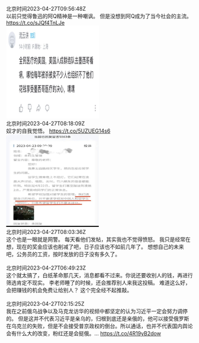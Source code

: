 北京时间2023-04-27T09:56:48Z<br>以前只觉得鲁迅的阿Q精神是一种嘲讽。
但是没想到阿Q成为了当今社会的主流。 https://t.co/sJQf4TnLJe<br><img src='/temp/2023/1651404999094861824_0.jpg' width='250' height='250'><br>北京时间2023-04-27T08:18:09Z<br>奴才的自我觉悟。 https://t.co/5UZUEG14s6<br><img src='/temp/2023/1651380176461393921_0.jpg' width='250' height='250'><br>北京时间2023-04-27T08:03:36Z<br>这个也是一眼就是网警。
每天看他们发帖，其实我也不觉得愤怒。
我只是经常在想，现在的奖金应该也削减了吧，日子应该也不如前几年了。
想想自己的未来吧，公务员的工资，按时发放的日子没有多久了。<br><br>北京时间2023-04-27T06:49:23Z<br>这个就太搞了，白纸革命那几天，消息都看不过来。你说还要收别人的钱，再进行筛选肯定不现实。
李老师睡了的时候，还会推荐别人来我这投稿。
难道这么好，会把赚钱的机会免费让给别人？
这个完全经不起推敲。<br><br>北京时间2023-04-27T02:15:25Z<br>我在之前俄乌战争以及马克龙访华的视频中都坚定的认为习近平一定会努力调停的。
但是这并不代表习近平是亲乌的，归根到底还是亲俄的，他可以接受俄罗斯在乌克兰的失败，但是不会接受普京政权的倒台。所以通话，也并不代表国内舆论会有什么大的改变，粉红还是会挺俄。… https://t.co/4R19yB2dow<br><br>